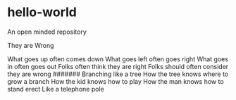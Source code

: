 # hello-world
An open minded repository

They are Wrong

What goes up often comes down
What goes left often goes right
What goes in often goes out
Folks often think they are right
Folks should often consider
                           they are wrong
####### Branching like a tree
How the tree knows where to grow a branch
How the kid knows how to play
How the man knows how to stand erect
Like a telephone pole





##
